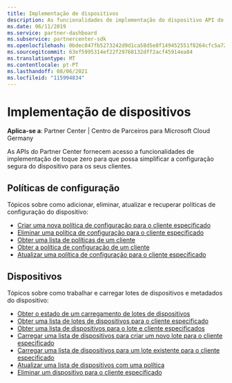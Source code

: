 ```yaml
---
title: Implementação de dispositivos
description: As funcionalidades de implementação do dispositivo API do Partner Center incluem políticas de configuração e dispositivos.
ms.date: 06/11/2019
ms.service: partner-dashboard
ms.subservice: partnercenter-sdk
ms.openlocfilehash: 0bdec847fb5273242d9d1ca58d5e8f149452551f8264cfc5a72465d66d2506e4
ms.sourcegitcommit: 63ef5995314ef22f29768132dff2acf45914ea84
ms.translationtype: MT
ms.contentlocale: pt-PT
ms.lasthandoff: 08/06/2021
ms.locfileid: "115994834"
---
```

# <a name="device-deployment"></a>Implementação de dispositivos

**Aplica-se a**: Partner Center | Centro de Parceiros para Microsoft Cloud Germany

As APIs do Partner Center fornecem acesso a funcionalidades de implementação de toque zero para que possa simplificar a configuração segura do dispositivo para os seus clientes.

## <a name="configuration-policies"></a>Políticas de configuração

Tópicos sobre como adicionar, eliminar, atualizar e recuperar políticas de configuração do dispositivo:

- [Criar uma nova política de configuração para o cliente especificado](create-a-new-configuration-policy-for-the-specified-customer.md)
- [Eliminar uma política de configuração para o cliente especificado](delete-a-configuration-policy-for-the-specified-customer.md)
- [Obter uma lista de políticas de um cliente](get-a-list-of-a-customer-s-policies.md)
- [Obter a política de configuração de um cliente](retrieve-a-customer-s-configuration-policy.md)
- [Atualizar uma política de configuração para o cliente especificado](update-a-configuration-policy-for-the-specified-customer.md)

## <a name="devices"></a>Dispositivos

Tópicos sobre como trabalhar e carregar lotes de dispositivos e metadados do dispositivo:

- [Obter o estado de um carregamento de lotes de dispositivos](get-the-status-of-a-device-batch-upload.md)
- [Obter uma lista de lotes de dispositivos para o cliente especificado](get-the-list-of-device-batches-for-the-specified-customer.md)
- [Obter uma lista de dispositivos para o lote e cliente especificados](get-a-list-of-devices-for-the-specified-batch-and-customer.md)
- [Carregar uma lista de dispositivos para criar um novo lote para o cliente especificado](upload-a-list-of-devices-to-create-a-new-batch-for-the-specified-customer.md)
- [Carregar uma lista de dispositivos para um lote existente para o cliente especificado](upload-a-list-of-devices-for-the-specified-customer.md)
- [Atualizar uma lista de dispositivos com uma política](update-a-list-of-devices-with-a-policy.md)
- [Eliminar um dispositivo para o cliente especificado](delete-a-device-for-the-specified-customer.md)
